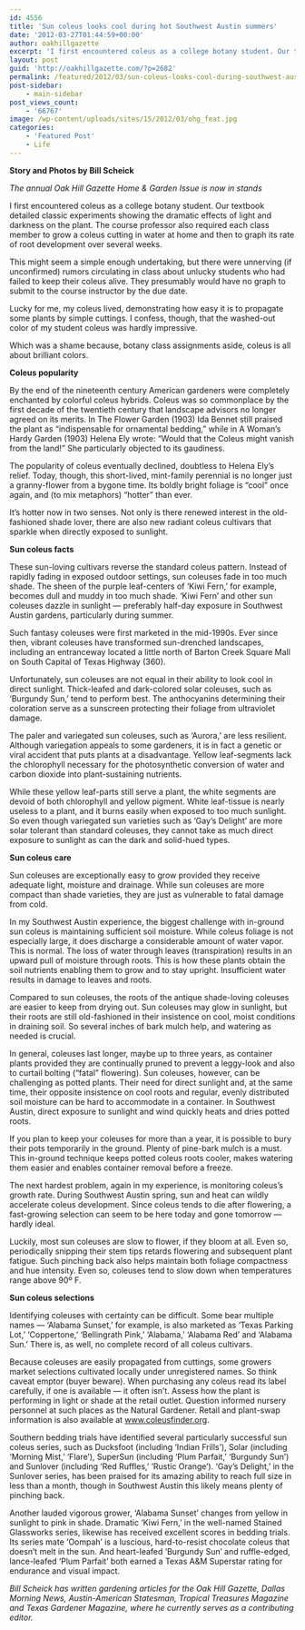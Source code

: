 ```yaml
---
id: 4556
title: 'Sun coleus looks cool during hot Southwest Austin summers'
date: '2012-03-27T01:44:59+00:00'
author: oakhillgazette
excerpt: 'I first encountered coleus as a college botany student. Our textbook detailed classic experiments showing the dramatic effects of light and darkness on the plant. The course professor also required each class member to grow a coleus cutting in water at home and then to graph its rate of root development over several weeks.'
layout: post
guid: 'http://oakhillgazette.com/?p=2682'
permalink: /featured/2012/03/sun-coleus-looks-cool-during-southwest-austin-summers-2/
post-sidebar:
    - main-sidebar
post_views_count:
    - '66767'
image: /wp-content/uploads/sites/15/2012/03/ohg_feat.jpg
categories:
    - 'Featured Post'
    - Life
---
```


**Story and Photos by Bill Scheick**

*The annual Oak Hill Gazette Home &amp; Garden Issue is now in stands*

I first encountered coleus as a college botany student. Our textbook detailed classic experiments showing the dramatic effects of light and darkness on the plant. The course professor also required each class member to grow a coleus cutting in water at home and then to graph its rate of root development over several weeks.

This might seem a simple enough undertaking, but there were unnerving (if unconfirmed) rumors circulating in class about unlucky students who had failed to keep their coleus alive. They presumably would have no graph to submit to the course instructor by the due date.

Lucky for me, my coleus lived, demonstrating how easy it is to propagate some plants by simple cuttings. I confess, though, that the washed-out color of my student coleus was hardly impressive.

Which was a shame because, botany class assignments aside, coleus is all about brilliant colors.

**Coleus popularity**

By the end of the nineteenth century American gardeners were completely enchanted by colorful coleus hybrids. Coleus was so commonplace by the first decade of the twentieth century that landscape advisors no longer agreed on its merits. In The Flower Garden (1903) Ida Bennet still praised the plant as “indispensable for ornamental bedding,” while in A Woman’s Hardy Garden (1903) Helena Ely wrote: “Would that the Coleus might vanish from the land!” She particularly objected to its gaudiness.

The popularity of coleus eventually declined, doubtless to Helena Ely’s relief. Today, though, this short-lived, mint-family perennial is no longer just a granny-flower from a bygone time. Its boldly bright foliage is “cool” once again, and (to mix metaphors) “hotter” than ever.

It’s hotter now in two senses. Not only is there renewed interest in the old-fashioned shade lover, there are also new radiant coleus cultivars that sparkle when directly exposed to sunlight.

**Sun coleus facts**

These sun-loving cultivars reverse the standard coleus pattern. Instead of rapidly fading in exposed outdoor settings, sun coleuses fade in too much shade. The sheen of the purple leaf-centers of ‘Kiwi Fern,’ for example, becomes dull and muddy in too much shade. ‘Kiwi Fern’ and other sun coleuses dazzle in sunlight — preferably half-day exposure in Southwest Austin gardens, particularly during summer.

Such fantasy coleuses were first marketed in the mid-1990s. Ever since then, vibrant coleuses have transformed sun-drenched landscapes, including an entranceway located a little north of Barton Creek Square Mall on South Capital of Texas Highway (360).

Unfortunately, sun coleuses are not equal in their ability to look cool in direct sunlight. Thick-leafed and dark-colored solar coleuses, such as ‘Burgundy Sun,’ tend to perform best. The anthocyanins determining their coloration serve as a sunscreen protecting their foliage from ultraviolet damage.

The paler and variegated sun coleuses, such as ‘Aurora,’ are less resilient. Although variegation appeals to some gardeners, it is in fact a genetic or viral accident that puts plants at a disadvantage. Yellow leaf-segments lack the chlorophyll necessary for the photosynthetic conversion of water and carbon dioxide into plant-sustaining nutrients.

While these yellow leaf-parts still serve a plant, the white segments are devoid of both chlorophyll and yellow pigment. White leaf-tissue is nearly useless to a plant, and it burns easily when exposed to too much sunlight. So even though variegated sun varieties such as ‘Gay’s Delight’ are more solar tolerant than standard coleuses, they cannot take as much direct exposure to sunlight as can the dark and solid-hued types.

**Sun coleus care**

Sun coleuses are exceptionally easy to grow provided they receive adequate light, moisture and drainage. While sun coleuses are more compact than shade varieties, they are just as vulnerable to fatal damage from cold.

In my Southwest Austin experience, the biggest challenge with in-ground sun coleus is maintaining sufficient soil moisture. While coleus foliage is not especially large, it does discharge a considerable amount of water vapor. This is normal. The loss of water through leaves (transpiration) results in an upward pull of moisture through roots. This is how these plants obtain the soil nutrients enabling them to grow and to stay upright. Insufficient water results in damage to leaves and roots.

Compared to sun coleuses, the roots of the antique shade-loving coleuses are easier to keep from drying out. Sun coleuses may glow in sunlight, but their roots are still old-fashioned in their insistence on cool, moist conditions in draining soil. So several inches of bark mulch help, and watering as needed is crucial.

In general, coleuses last longer, maybe up to three years, as container plants provided they are continually pruned to prevent a leggy-look and also to curtail bolting (“fatal” flowering). Sun coleuses, however, can be challenging as potted plants. Their need for direct sunlight and, at the same time, their opposite insistence on cool roots and regular, evenly distributed soil moisture can be hard to accommodate in a container. In Southwest Austin, direct exposure to sunlight and wind quickly heats and dries potted roots.

If you plan to keep your coleuses for more than a year, it is possible to bury their pots temporarily in the ground. Plenty of pine-bark mulch is a must. This in-ground technique keeps potted coleus roots cooler, makes watering them easier and enables container removal before a freeze.

The next hardest problem, again in my experience, is monitoring coleus’s growth rate. During Southwest Austin spring, sun and heat can wildly accelerate coleus development. Since coleus tends to die after flowering, a fast-growing selection can seem to be here today and gone tomorrow — hardly ideal.

Luckily, most sun coleuses are slow to flower, if they bloom at all. Even so, periodically snipping their stem tips retards flowering and subsequent plant fatigue. Such pinching back also helps maintain both foliage compactness and hue intensity. Even so, coleuses tend to slow down when temperatures range above 90º F.

**Sun coleus selections**

Identifying coleuses with certainty can be difficult. Some bear multiple names — ‘Alabama Sunset,’ for example, is also marketed as ‘Texas Parking Lot,’ ‘Coppertone,’ ‘Bellingrath Pink,’ ‘Alabama,’ ‘Alabama Red’ and ‘Alabama Sun.’ There is, as well, no complete record of all coleus cultivars.

Because coleuses are easily propagated from cuttings, some growers market selections cultivated locally under unregistered names. So think caveat emptor (buyer beware). When purchasing any coleus read its label carefully, if one is available — it often isn’t. Assess how the plant is performing in light or shade at the retail outlet. Question informed nursery personnel at such places as the Natural Gardener. Retail and plant-swap information is also available at www.coleusfinder.org.

Southern bedding trials have identified several particularly successful sun coleus series, such as Ducksfoot (including ‘Indian Frills’), Solar (including ‘Morning Mist,’ ‘Flare’), SuperSun (including ‘Plum Parfait,’ ‘Burgundy Sun’) and Sunlover (including ‘Red Ruffles,’ ‘Rustic Orange’). ‘Gay’s Delight,’ in the Sunlover series, has been praised for its amazing ability to reach full size in less than a month, though in Southwest Austin this likely means plenty of pinching back.

Another lauded vigorous grower, ‘Alabama Sunset’ changes from yellow in sunlight to pink in shade. Dramatic ‘Kiwi Fern,’ in the well-named Stained Glassworks series, likewise has received excellent scores in bedding trials. Its series mate ‘Oompah’ is a luscious, hard-to-resist chocolate coleus that doesn’t melt in the sun. And heart-leafed ‘Burgundy Sun’ and ruffle-edged, lance-leafed ‘Plum Parfait’ both earned a Texas A&amp;M Superstar rating for endurance and visual impact.

*Bill Scheick has written gardening articles for the Oak Hill Gazette, Dallas Morning News, Austin-American Statesman, Tropical Treasures Magazine and Texas Gardener Magazine, where he currently serves as a contributing editor.*